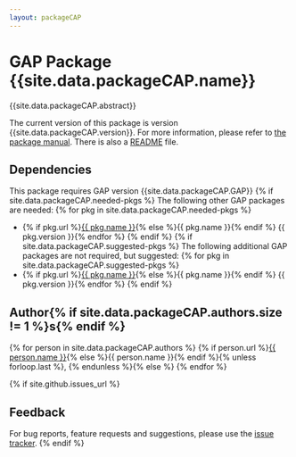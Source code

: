 ```yaml
---
layout: packageCAP
---
```


# GAP Package {{site.data.packageCAP.name}}

{{site.data.packageCAP.abstract}}

The current version of this package is version {{site.data.packageCAP.version}}.
For more information, please refer to [the package manual]({{site.data.packageCAP.doc-html}}).
There is also a [README](README) file.

## Dependencies

This package requires GAP version {{site.data.packageCAP.GAP}}
{% if site.data.packageCAP.needed-pkgs %}
The following other GAP packages are needed:
{% for pkg in site.data.packageCAP.needed-pkgs %}
- {% if pkg.url %}<a href="{{ pkg.url }}">{{ pkg.name }}</a>{% else %}{{ pkg.name }}{% endif %} {{ pkg.version }}{% endfor %}
{% endif %}
{% if site.data.packageCAP.suggested-pkgs %}
The following additional GAP packages are not required, but suggested:
{% for pkg in site.data.packageCAP.suggested-pkgs %}
- {% if pkg.url %}<a href="{{ pkg.url }}">{{ pkg.name }}</a>{% else %}{{ pkg.name }}{% endif %} {{ pkg.version }}{% endfor %}
{% endif %}


## Author{% if site.data.packageCAP.authors.size != 1 %}s{% endif %}
{% for person in site.data.packageCAP.authors %}
{% if person.url %}<a href="{{ person.url }}">{{ person.name }}</a>{% else %}{{ person.name }}{% endif %}{% unless forloop.last %}, {% endunless %}{% else %}
{% endfor %}

{% if site.github.issues_url %}
## Feedback

For bug reports, feature requests and suggestions, please use the
[issue tracker]({{site.github.issues_url}}).
{% endif %}
